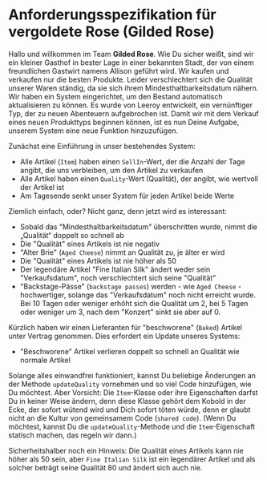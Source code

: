 # Anforderungsspezifikation für vergoldete Rose (Gilded Rose)

Hallo und willkommen im Team **Gilded Rose**. Wie Du sicher weißt, sind wir ein kleiner Gasthof in bester Lage in einer bekannten Stadt, der von einem freundlichen Gastwirt namens Allison geführt wird. 
Wir kaufen und verkaufen nur die besten Produkte.
Leider verschlechtert sich die Qualität unserer Waren ständig, da sie sich ihrem Mindesthaltbarkeitsdatum nähern. 
Wir haben ein System eingerichtet, um den Bestand automatisch aktualisieren zu können.
Es wurde von Leeroy entwickelt, ein vernünftiger Typ, der zu neuen Abenteuern aufgebrochen ist. 
Damit wir mit dem Verkauf eines neuen Produkttyps beginnen können, ist es nun Deine Aufgabe, unserem System eine neue Funktion hinzuzufügen. 

Zunächst eine Einführung in unser bestehendes System:
* Alle Artikel (`Item`) haben einen `SellIn`-Wert, der die Anzahl der Tage angibt, die uns verbleiben, um den Artikel zu verkaufen
* Alle Artikel haben einen `Quality`-Wert (Qualität), der angibt, wie wertvoll der Artikel ist
* Am Tagesende senkt unser System für jeden Artikel beide Werte

Ziemlich einfach, oder? Nicht ganz, denn jetzt wird es interessant: 

* Sobald das "Mindesthaltbarkeitsdatum" überschritten wurde, nimmt die „Qualität“ doppelt so schnell ab
* Die "Qualität" eines Artikels ist nie negativ
* "Alter Brie" (`Aged Cheese`) nimmt an Qualität zu, je älter er wird
* Die "Qualität" eines Artikels ist nie höher als 50
* Der legendäre Artikel "Fine Italian Silk" ändert weder sein "Verkaufsdatum", noch verschlechtert sich seine "Qualität"
* "Backstage-Pässe" (`backstage passes`) werden - wie `Aged Cheese` - hochwertiger, solange das "Verkaufsdatum" noch nicht erreicht wurde. 
  Bei 10 Tagen oder weniger erhöht sich die Qualität um 2, bei 5 Tagen oder weniger um 3, nach dem "Konzert" sinkt sie aber auf 0. 

Kürzlich haben wir einen Lieferanten für "beschworene" (`Baked`) Artikel unter Vertrag genommen. Dies erfordert ein Update unseres Systems: 
* "Beschworene" Artikel verlieren doppelt so schnell an Qualität wie normale Artikel

Solange alles einwandfrei funktioniert, kannst Du beliebige Änderungen an der Methode `updateQuality` vornehmen und so viel Code hinzufügen, wie Du möchtest. Aber Vorsicht: Die `Item`-Klasse oder ihre Eigenschaften darfst Du in keiner Weise ändern, denn diese Klasse gehört dem Kobold in der Ecke, der sofort wütend wird und Dich sofort töten würde, denn er glaubt nicht an die Kultur von gemeinsamem Code (`shared code`). 
(Wenn Du möchtest, kannst Du die `updateQuality`-Methode und die `Item`-Eigenschaft statisch machen, das regeln wir dann.) 

Sicherheitshalber noch ein Hinweis: Die Qualität eines Artikels kann nie höher als 50 sein, aber `Fine Italian Silk` ist ein legendärer Artikel und als solcher beträgt seine Qualität 80 und ändert sich auch nie. 
